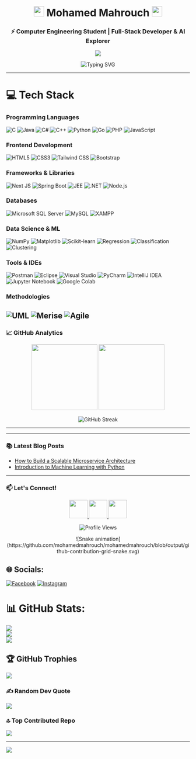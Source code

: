 <h1 align="center">
  <img src="https://emojis.slackmojis.com/emojis/images/1643514393/5916/sparkles_1f387.gif?1643514393" width="28"/>
  Mohamed Mahrouch
  <img src="https://emojis.slackmojis.com/emojis/images/1643514393/5916/sparkles_1f387.gif?1643514393" width="28"/>
</h1>

<h3 align="center">⚡ Computer Engineering Student | Full-Stack Developer & AI Explorer</h3>

<p align="center">
  <a href="https://github.com/mohamedmahrouch">
    <img src="https://img.shields.io/badge/-Portfolio-181717?style=for-the-badge&logo=github&logoColor=white">
  </a>
</p>

<div align="center">
  <img src="https://readme-typing-svg.demolab.com?font=Fira+Code&pause=1000&color=58A6FF&width=435&lines=Turning+coffee+into+code+%F0%9F%8D%B5;Full-Stack+Developer+%7C+AI+Enthusiast;Always+learning+new+tech+%F0%9F%93%9A" alt="Typing SVG">
</div>

---
# 💻 Tech Stack

### Programming Languages
![C](https://img.shields.io/badge/c-%2300599C.svg?style=for-the-badge&logo=c&logoColor=white) 
![Java](https://img.shields.io/badge/java-%23ED8B00.svg?style=for-the-badge&logo=openjdk&logoColor=white) 
![C#](https://img.shields.io/badge/c%23-%23239120.svg?style=for-the-badge&logo=csharp&logoColor=white) 
![C++](https://img.shields.io/badge/c++-%2300599C.svg?style=for-the-badge&logo=c%2B%2B&logoColor=white) 
![Python](https://img.shields.io/badge/python-3670A0?style=for-the-badge&logo=python&logoColor=ffdd54)
![Go](https://img.shields.io/badge/go-%2300ADD8.svg?style=for-the-badge&logo=go&logoColor=white)
![PHP](https://img.shields.io/badge/php-%23777BB4.svg?style=for-the-badge&logo=php&logoColor=white)
![JavaScript](https://img.shields.io/badge/javascript-%23323330.svg?style=for-the-badge&logo=javascript&logoColor=%23F7DF1E)

### Frontend Development
![HTML5](https://img.shields.io/badge/html5-%23E34F26.svg?style=for-the-badge&logo=html5&logoColor=white)
![CSS3](https://img.shields.io/badge/css3-%231572B6.svg?style=for-the-badge&logo=css3&logoColor=white)
![Tailwind CSS](https://img.shields.io/badge/tailwindcss-%2338B2AC.svg?style=for-the-badge&logo=tailwind-css&logoColor=white)
![Bootstrap](https://img.shields.io/badge/bootstrap-%23563D7C.svg?style=for-the-badge&logo=bootstrap&logoColor=white)

### Frameworks & Libraries
![Next JS](https://img.shields.io/badge/Next-black?style=for-the-badge&logo=next.js&logoColor=white)
![Spring Boot](https://img.shields.io/badge/Spring%20Boot-6DB33F?style=for-the-badge&logo=spring&logoColor=white)
![JEE](https://img.shields.io/badge/JEE-007396?style=for-the-badge&logo=java&logoColor=white)
![.NET](https://img.shields.io/badge/.NET-5C2D91?style=for-the-badge&logo=.net&logoColor=white)
![Node.js](https://img.shields.io/badge/node.js-6DA55F?style=for-the-badge&logo=node.js&logoColor=white)

### Databases
![Microsoft SQL Server](https://img.shields.io/badge/Microsoft%20SQL%20Server-CC2927?style=for-the-badge&logo=microsoft%20sql%20server&logoColor=white)
![MySQL](https://img.shields.io/badge/mysql-%2300f.svg?style=for-the-badge&logo=mysql&logoColor=white)
![XAMPP](https://img.shields.io/badge/XAMPP-%23FB7A24.svg?style=for-the-badge&logo=xampp&logoColor=white)

### Data Science & ML
![NumPy](https://img.shields.io/badge/numpy-%23013243.svg?style=for-the-badge&logo=numpy&logoColor=white)
![Matplotlib](https://img.shields.io/badge/Matplotlib-%23ffffff.svg?style=for-the-badge&logo=Matplotlib&logoColor=black)
![Scikit-learn](https://img.shields.io/badge/scikit--learn-%23F7931E.svg?style=for-the-badge&logo=scikit-learn&logoColor=white)
![Regression](https://img.shields.io/badge/Regression-009688?style=for-the-badge&logo=mathworks&logoColor=white)
![Classification](https://img.shields.io/badge/Classification-FF6F00?style=for-the-badge&logo=tensorflow&logoColor=white)
![Clustering](https://img.shields.io/badge/Clustering-02569B?style=for-the-badge&logo=keras&logoColor=white)

### Tools & IDEs
![Postman](https://img.shields.io/badge/Postman-FF6C37?style=for-the-badge&logo=postman&logoColor=white)
![Eclipse](https://img.shields.io/badge/Eclipse-2C2255?style=for-the-badge&logo=eclipse&logoColor=white)
![Visual Studio](https://img.shields.io/badge/Visual%20Studio-5C2D91.svg?style=for-the-badge&logo=visual-studio&logoColor=white)
![PyCharm](https://img.shields.io/badge/pycharm-143?style=for-the-badge&logo=pycharm&logoColor=black&color=black&labelColor=green)
![IntelliJ IDEA](https://img.shields.io/badge/IntelliJIDEA-000000.svg?style=for-the-badge&logo=intellij-idea&logoColor=white)
![Jupyter Notebook](https://img.shields.io/badge/jupyter-%23FA0F00.svg?style=for-the-badge&logo=jupyter&logoColor=white)
![Google Colab](https://img.shields.io/badge/Colab-F9AB00?style=for-the-badge&logo=googlecolab&color=525252)

### Methodologies
![UML](https://img.shields.io/badge/UML-FF6F00?style=for-the-badge&logo=uml&logoColor=white)
![Merise](https://img.shields.io/badge/Merise-000000?style=for-the-badge&logo=bookstack&logoColor=white)
![Agile](https://img.shields.io/badge/Agile-%23FF6F00.svg?style=for-the-badge&logo=agile&logoColor=white)
---
### 📈 GitHub Analytics

<p align="center">
  <img height="180em" src="https://github-readme-stats.vercel.app/api?username=mohamedmahrouch&show_icons=true&theme=radical&include_all_commits=true&count_private=true"/>
  <img height="180em" src="https://github-readme-stats.vercel.app/api/top-langs/?username=mohamedmahrouch&layout=compact&theme=radical&langs_count=8"/>
</p>

<p align="center">
  <img src="https://github-readme-streak-stats.herokuapp.com/?user=mohamedmahrouch&theme=radical" alt="GitHub Streak">
</p>

---



---

### 📚 Latest Blog Posts
<!-- BLOG-POST-LIST:START -->
- [How to Build a Scalable Microservice Architecture](https://your-blog.com/post1)
- [Introduction to Machine Learning with Python](https://your-blog.com/post2)
<!-- BLOG-POST-LIST:END -->

---

### 📫 Let's Connect!
<p align="center">
  <a href="mailto:mohamedmahrouch551@gmail.com">
    <img src="https://img.icons8.com/color/96/000000/gmail.png" width="50">
  </a>
  <a href="https://www.linkedin.com/in/mohamed-mahrouch">
    <img src="https://img.icons8.com/color/96/000000/linkedin.png" width="50">
  </a>
  <a href="https://twitter.com/your_twitter">
    <img src="https://img.icons8.com/color/96/000000/twitter.png" width="50">
  </a>
</p>

<p align="center">
  <img src="https://komarev.com/ghpvc/?username=mohamedmahrouch&color=blueviolet&style=flat-square" alt="Profile Views">
</p>

<div align="center">
  ![Snake animation](https://github.com/mohamedmahrouch/mohamedmahrouch/blob/output/github-contribution-grid-snake.svg)
</div>

## 🌐 Socials:
[![Facebook](https://img.shields.io/badge/Facebook-%231877F2.svg?logo=Facebook&logoColor=white)](https://facebook.com/medma) 
[![Instagram](https://img.shields.io/badge/Instagram-%23E4405F.svg?logo=Instagram&logoColor=white)](https://instagram.com/mohamedmahrouch) 

# 📊 GitHub Stats:
![](https://github-readme-stats.vercel.app/api?username=mohamedmahrouch&theme=dark&hide_border=false&include_all_commits=true&count_private=true)<br/>
![](https://github-readme-streak-stats.herokuapp.com/?user=mohamedmahrouch&theme=dark&hide_border=false)<br/>
![](https://github-readme-stats.vercel.app/api/top-langs/?username=mohamedmahrouch&theme=dark&hide_border=false&include_all_commits=true&count_private=true&layout=compact)

## 🏆 GitHub Trophies
![](https://github-profile-trophy.vercel.app/?username=mohamedmahrouch&theme=radical&no-frame=false&no-bg=true&margin-w=4)

### ✍️ Random Dev Quote
![](https://quotes-github-readme.vercel.app/api?type=vetical&theme=radical)

### 🔝 Top Contributed Repo
![](https://github-contributor-stats.vercel.app/api?username=mohamedmahrouch&limit=5&theme=dark&combine_all_yearly_contributions=true)

---
[![](https://visitcount.itsvg.in/api?id=mohamedmahrouch&icon=0&color=0)](https://visitcount.itsvg.in)

<!-- Proudly created with GPRM ( https://gprm.itsvg.in ) -->
